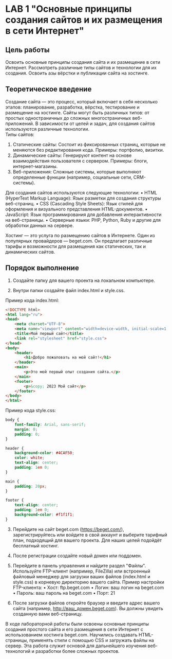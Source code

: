 # LAB 1 "Основные принципы создания сайтов и их размещения в сети Интернет"

## Цель работы
Освоить основные принципы создания сайта и их размещение в сети Интернет. Рассмотреть различные типы сайтов и технологии для их создания. Освоить азы вёрстки и публикации сайта на хостинге.

## Теоретическое введение
Создание сайта — это процесс, который включает в себя несколько этапов: планирование, разработка, вёрстка, тестирование и размещение на хостинге. Сайты могут быть различных типов: от простых одностраничных до сложных многостраничных веб-приложений. В зависимости от целей и задач, для создания сайтов используются различные технологии.  
Типы сайтов:
1. Статические сайты: Состоит из фиксированных страниц, которые не меняются без редактирования кода. Примеры: портфолио, визитки.
2. Динамические сайты: Генерируют контент на основе взаимодействия пользователя с сервером. Примеры: блоги, интернет-магазины.
3. Веб-приложения: Сложные системы, которые выполняют определенные функции (например, социальные сети, CRM-системы).
  
Для создания сайтов используются следующие технологии:
• HTML (HyperText Markup Language): Язык разметки для создания структуры веб-страниц.
• CSS (Cascading Style Sheets): Язык стилей для оформления и визуального представления HTML-документов.
• JavaScript: Язык программирования для добавления интерактивности на веб-страницы.
• Серверные языки: PHP, Python, Ruby и другие для обработки данных на сервере.

Хостинг — это услуга по размещению сайтов в Интернете. Один из популярных провайдеров — beget.com. Он предлагает различные тарифы и возможности для размещения как статических, так и динамических сайтов.

## Порядок выполнение
1. Создайте папку для вашего проекта на локальном компьютере.

2. Внутри папки создайте файл index.html и style.css.

Пример кода index.html:
```html
<!DOCTYPE html>
<html lang="ru">
<head>
    <meta charset="UTF-8">
    <meta name="viewport" content="width=device-width, initial-scale=1.0">
    <title>Мой первый сайт</title>
    <link rel="stylesheet" href="style.css">
</head>
<body>
    <header>
        <h1>Добро пожаловать на мой сайт!</h1>
    </header>
    <main>
        <p>Это мой первый опыт создания сайта.</p>
    </main>
    <footer>
        <p>&copy; 2023 Мой сайт</p>
    </footer>
</body>
</html>
```
Пример кода style.css:
```css
body {
    font-family: Arial, sans-serif;
    margin: 0;
    padding: 0;
}

header {
    background-color: #4CAF50;
    color: white;
    text-align: center;
    padding: 1em 0;
}

main {
    padding: 20px;
}

footer {
    text-align: center;
    padding: 1em 0;
    background-color: #f1f1f1;
}
```
3. Перейдите на сайт beget.com (https://beget.com/), зарегистрируйтесь или войдите в свой аккаунт и выберите тарифный план, подходящий для вашего проекта. Для наших целей подойдёт бесплатный хостинг.
4. После регистрации создайте новый домен или поддомен.

5. Перейдите в панель управления и найдите раздел "Файлы". Используйте FTP-клиент (например, FileZilla) или встроенный файловый менеджер для загрузки ваших файлов (index.html и style.css) в корневую директорию вашего сайта. Пример настройки FTP-клиента:
  • Хост: ftp.beget.com
  • Логин: ваш логин на beget.com
  • Пароль: ваш пароль на beget.com
  • Порт: 21
6. После загрузки файлов откройте браузер и введите адрес вашего сайта (например, http://ваш_домен.beget.com). Вы должны увидеть созданную вами веб-страницу.

В ходе лабораторной работы были освоены основные принципы создания простого сайта и его размещения в сети Интернет с использованием хостинга beget.com. Научились создавать HTML-страницы, применять стили с помощью CSS и загружать файлы на сервер. Эта работа служит основой для дальнейшего изучения веб-технологий и разработки более сложных проектов.

